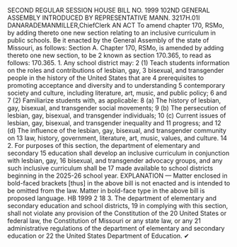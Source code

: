 SECOND REGULAR SESSION
HOUSE BILL NO. 1999
102ND GENERAL ASSEMBLY
INTRODUCED BY REPRESENTATIVE MANN.
3217H.01I DANARADEMANMILLER,ChiefClerk
AN ACT
To amend chapter 170, RSMo, by adding thereto one new section relating to an inclusive
curriculum in public schools.
Be it enacted by the General Assembly of the state of Missouri, as follows:
Section A. Chapter 170, RSMo, is amended by adding thereto one new section, to be
2 known as section 170.365, to read as follows:
170.365. 1. Any school district may:
2 (1) Teach students information on the roles and contributions of lesbian, gay,
3 bisexual, and transgender people in the history of the United States that are
4 prerequisites to promoting acceptance and diversity and to understanding
5 contemporary society and culture, including literature, art, music, and public policy;
6 and
7 (2) Familiarize students with, as applicable:
8 (a) The history of lesbian, gay, bisexual, and transgender social movements;
9 (b) The persecution of lesbian, gay, bisexual, and transgender individuals;
10 (c) Current issues of lesbian, gay, bisexual, and transgender inequality and
11 progress; and
12 (d) The influence of the lesbian, gay, bisexual, and transgender community on
13 law, history, government, literature, art, music, values, and culture.
14 2. For purposes of this section, the department of elementary and secondary
15 education shall develop an inclusive curriculum in conjunction with lesbian, gay,
16 bisexual, and transgender advocacy groups, and any such inclusive curriculum shall be
17 made available to school districts beginning in the 2025-26 school year.
EXPLANATION — Matter enclosed in bold-faced brackets [thus] in the above bill is not enacted and is
intended to be omitted from the law. Matter in bold-face type in the above bill is proposed language.
HB 1999 2
18 3. The department of elementary and secondary education and school districts,
19 in complying with this section, shall not violate any provision of the Constitution of the
20 United States or federal law, the Constitution of Missouri or any state law, or any
21 administrative regulations of the department of elementary and secondary education or
22 the United States Department of Education.
✔